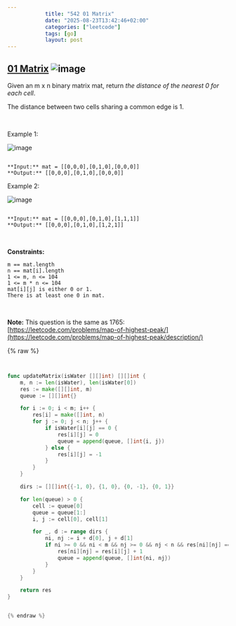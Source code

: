 ```yaml
---
            title: "542 01 Matrix"
            date: "2025-08-23T13:42:46+02:00"
            categories: ["leetcode"]
            tags: [go]
            layout: post
---
```

            
## [01 Matrix](https://leetcode.com/problems/01-matrix) ![image](https://img.shields.io/badge/Difficulty-Medium-orange)

Given an m x n binary matrix mat, return *the distance of the nearest *0* for each cell*.

The distance between two cells sharing a common edge is 1.

 

Example 1:

![image](https://assets.leetcode.com/uploads/2021/04/24/01-1-grid.jpg)
```

**Input:** mat = [[0,0,0],[0,1,0],[0,0,0]]
**Output:** [[0,0,0],[0,1,0],[0,0,0]]

```

Example 2:

![image](https://assets.leetcode.com/uploads/2021/04/24/01-2-grid.jpg)
```

**Input:** mat = [[0,0,0],[0,1,0],[1,1,1]]
**Output:** [[0,0,0],[0,1,0],[1,2,1]]

```

 

**Constraints:**

	m == mat.length
	n == mat[i].length
	1 <= m, n <= 104
	1 <= m * n <= 104
	mat[i][j] is either 0 or 1.
	There is at least one 0 in mat.

 

**Note:** This question is the same as 1765: [https://leetcode.com/problems/map-of-highest-peak/](https://leetcode.com/problems/map-of-highest-peak/description/)

{% raw %}


```go


func updateMatrix(isWater [][]int) [][]int {
    m, n := len(isWater), len(isWater[0])
    res := make([][]int, m)
    queue := [][]int{}

    for i := 0; i < m; i++ {
        res[i] = make([]int, n)
        for j := 0; j < n; j++ {
            if isWater[i][j] == 0 {
                res[i][j] = 0
                queue = append(queue, []int{i, j})
            } else {
                res[i][j] = -1
            }
        }
    }

    dirs := [][]int{{-1, 0}, {1, 0}, {0, -1}, {0, 1}}

    for len(queue) > 0 {
        cell := queue[0]
        queue = queue[1:]
        i, j := cell[0], cell[1]

        for _, d := range dirs {
            ni, nj := i + d[0], j + d[1]
            if ni >= 0 && ni < m && nj >= 0 && nj < n && res[ni][nj] == -1 {
                res[ni][nj] = res[i][j] + 1
                queue = append(queue, []int{ni, nj})
            }
        }
    }

    return res
}


{% endraw %}
```
